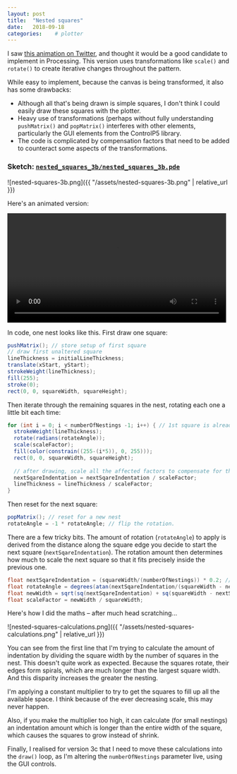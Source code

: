 ```yaml
---
layout: post
title:  "Nested squares"
date:   2018-09-18
categories:    # plotter
---
```


I saw [this animation on Twitter](https://twitter.com/ivanik_oksana/status/1039219810125656064), and thought it would be a good candidate to implement in Processing. This version uses transformations like `scale()` and `rotate()` to create iterative changes throughout the pattern.

While easy to implement, because the canvas is being transformed, it also has some drawbacks:
 - Although all that's being drawn is simple squares, I don't think I could easily draw these squares with the plotter. 
 - Heavy use of transformations (perhaps without fully understanding `pushMatrix()` and `popMatrix()` interferes with other elements, particularly the GUI elements from the ControlP5 library.
 - The code is complicated by compensation factors that need to be added to counteract some aspects of the transformations.


### Sketch: [`nested_squares_3b/nested_squares_3b.pde`](https://github.com/andrewsleigh/learning-processing/blob/master/nested-squares/nested_squares_3b/nested_squares_3b.pde)

![nested-squares-3b.png]({{ "/assets/nested-squares-3b.png" | relative_url }})


Here's an animated version:

<video width="496" src="/learning/processing/assets/nested-squares-2.mov" controls="" preload="" loop="loop"></video>



In code, one nest looks like this. First draw one square:

```java
pushMatrix(); // store setup of first square      
// draw first unaltered square
lineThickness = initialLineThickness;
translate(xStart, yStart);
strokeWeight(lineThickness);
fill(255);
stroke(0);
rect(0, 0, squareWidth, squareHeight);
```

Then iterate through the remaining squares in the nest, rotating each one a little bit each time:

```java
for (int i = 0; i < numberOfNestings -1; i++) { // 1st square is already drawn
  strokeWeight(lineThickness);
  rotate(radians(rotateAngle));
  scale(scaleFactor);
  fill(color(constrain((255-(i*5)), 0, 255)));
  rect(0, 0, squareWidth, squareHeight);
  
  // after drawing, scale all the affected factors to compensate for the transformations
  nextSqareIndentation = nextSqareIndentation / scaleFactor;
  lineThickness = lineThickness / scaleFactor;
}   
```

Then reset for the next square:

```java
popMatrix(); // reset for a new nest
rotateAngle = -1 * rotateAngle; // flip the rotation. 
```

There are a few tricky bits. The amount of rotation (`rotateAngle`) to apply is derived from the distance along the square edge you decide to start the next square (`nextSqareIndentation`). The rotation amount then determines how much to scale the next square so that it fits precisely inside the previous one. 


```java
float nextSqareIndentation = (squareWidth/(numberOfNestings)) * 0.2; // get crazy effects by increasing this massively...
float rotateAngle = degrees(atan(nextSqareIndentation/(squareWidth - nextSqareIndentation)));
float newWidth = sqrt(sq(nextSqareIndentation) + sq(squareWidth - nextSqareIndentation));
float scaleFactor = newWidth / squareWidth;
```

Here's how I did the maths – after much head scratching...

![nested-squares-calculations.png]({{ "/assets/nested-squares-calculations.png" | relative_url }})

You can see from the first line that I'm trying to calculate the amount of indentation by dividing the square width by the number of squares in the nest. This doesn't quite work as expected. Because the squares rotate, their edges form spirals, which are much longer than the largest square width. And this disparity increases the greater the nesting.

I'm applying a constant multiplier to try to get the squares to fill up all the available space. I think because of the ever decreasing scale, this may never happen.

Also, if you make the multiplier too high, it can calculate (for small nestings) an indentation amount which is longer than the entire width of the square, which causes the squares to grow instead of shrink.

Finally, I realised for version 3c that I need to move these calculations into the `draw()` loop, as I'm altering the `numberOfNestings` parameter live, using the GUI controls.